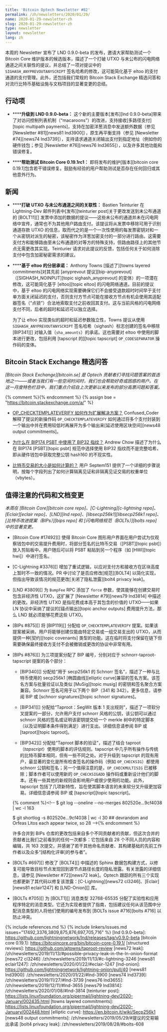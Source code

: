 ```yaml
---
title: 'Bitcoin Optech Newsletter #82'
permalink: /zh/newsletters/2020/01/29/
name: 2020-01-29-newsletter-zh
slug: 2020-01-29-newsletter-zh
type: newsletter
layout: newsletter
lang: zh
---
```

本周的 Newsletter 宣布了 LND 0.9.0-beta 的发布，邀请大家帮助测试一个 Bitcoin Core 维护版本的候选版本，描述了一个打破 UTXO 与未公布的闪电网络通道之间关联性的提议，并总结了一项对提议中的 `SIGHASH_ANYPREVOUTANYSCRIPT` 签名哈希的修改，这可能简化基于 eltoo 的支付通道的支付管理。此外，还包括我们常规的 Bitcoin Stack Exchange 精选问答和对流行比特币基础设施与文档项目的显著变更的总结。

## 行动项

- **<!--upgrade-to-lnd-0-9-0-beta-->****升级到 LND 0.9.0-beta：** 这个新的主要版本[发布][lnd 0.9.0-beta]带来了对访问控制列表机制（“macaroons”）的改进，支持接收[多路径支付][topic multipath payments]，支持在加密洋葱消息中发送额外数据（参见 [Newsletter #81][news81 lnd3900]），原生再平衡支持（参见 [Newsletter #74][news74 lnd3739]），支持请求通道关闭输出支付到指定地址（例如你的硬件钱包；参见 [Newsletter #76][news76 lnd3655]），以及许多其他功能和错误修复。

- **<!--help-test-bitcoin-core-0-19-1rc1-->****帮助测试 Bitcoin Core 0.19.1rc1：** 即将发布的维护[版本][bitcoin core 0.19.1]包含若干错误修复。鼓励有经验的用户帮助测试是否存在任何回归或其他意外行为。

## 新闻

- **<!--breaking-the-link-between-utxos-and-unannounced-channels-->****打破 UTXO 与未公布通道之间的关联性：** Bastien Teinturier 在 Lightning-Dev 邮件列表中[发布][teinturier post]关于更改发送到未公布通道的 [BOLT11][] 发票中添加的数据的提议——这些未公布的通道并未在闪电网络中宣传，通常也不为其他用户路由支付。该提议将从发票中移除可用于识别通道存款 UTXO 的信息，取而代之的是一个一次性使用的每发票密钥对和一个从密钥对派生的秘密，该秘密作为洋葱加密支付的一部分进行路由。这需要支付方和能够路由至未公布通道的对等方的特殊支持，但路由路径上的其他节点无需更改其实现。Teinturier 请求对此提议的反馈，包括任何关于如何消除支付中包含加密秘密需求的建议。

- **<!--layered-commitments-with-eltoo-->****基于 eltoo 的分层承诺：** Anthony Towns [描述了][towns layered commitments]对其先前 [anyprevout 提议][bip-anyprevout]（[SIGHASH_NOINPUT][topic sighash_anyprevout] 的变体）的一项潜在修改，这可能简化基于 [eltoo][topic eltoo] 的闪电网络通道。目前的提议中，基于 eltoo 的闪电网络实现需要确保它们不会接受退款超时时间早于支付单方面关闭延迟的支付，否则支付方节点可能在接收方节点有机会使用其适配器签名（“点锁”）合法地索取支付之前收回其支付。这与当前风格的闪电网络支付不同，后者的超时和延迟可以独立选择。

  为了让 eltoo 实现类似的超时和延迟参数独立性，Towns 提议从使用 `SIGHASH_ANYPREVOUTANYSCRIPT` 签名哈希（sighash）标志创建的签名中移除 [BIP341][] 对输入值（`sha_amounts`）的承诺。这也需要对 eltoo 中使用的脚本进行更改，包括利用 [tapscript 的][topic tapscript] `OP_CODESEPARATOR` 操作码的变体。

## Bitcoin Stack Exchange 精选问答

*[Bitcoin Stack Exchange][bitcoin.se] 是 Optech 贡献者们寻找问题答案的首选地之一——或者当我们有一些空闲时间时，我们也会帮助好奇或困惑的用户。在这一月度特色栏目中，我们重点介绍自上次更新以来发布的部分高票问题和答案。*

{% comment %}<!-- https://bitcoin.stackexchange.com/search?tab=votes&q=created%3a1m..%20is%3aanswer -->{% endcomment %}
{% assign bse = "https://bitcoin.stackexchange.com/a/" %}

- **<!--how-is-op-checktemplateverify-a-scaling-solution-->**[OP_CHECKTEMPLATEVERIFY 如何作为扩展解决方案？]({{bse}}92755) Confused_Coder 解释了提议的新操作码 `OP_CHECKTEMPLATEVERIFY` 如何通过将多个支付封装到一个输出中并在费用较低时再展开为多个输出来[延迟使用区块空间][news48 output commitments]。

- **<!--why-was-the-bip32-fingerprint-used-for-bip174-psbt-->**[为什么在 BIP174 PSBT 中使用了 BIP32 指纹？]({{bse}}92848) Andrew Chow 描述了为什么在 BIP174 [PSBT][topic psbt] 规范中选择使用 BIP32 指纹而不是完整哈希，即从硬件钱包中获取完整公钥 hash160 的不现实性。

- **<!--how-is-the-size-of-a-bitcoin-transaction-calculatedd-->**[比特币交易的大小是如何计算的？]({{bse}}92689) 用户 Septem151 提供了一个详细的步骤说明，按每个字段列出了如何计算隔离见证和非隔离见证交易的权重单位（vbytes）。

## 值得注意的代码和文档变更

*本周在 [Bitcoin Core][bitcoin core repo]、[C-Lightning][c-lightning repo]、[Eclair][eclair repo]、[LND][lnd repo]、[libsecp256k1][libsecp256k1 repo]、[比特币改进提案（BIPs）][bips repo] 和 [闪电网络规范（BOLTs）][bolts repo] 中的显著变更。*

- [Bitcoin Core #17492][] 使得 Bitcoin Core 图形用户界面在用户尝试为仅观察钱包中的交易提升费用时，将部分签名的比特币交易（[PSBT][topic psbt]）放入剪贴板中。用户随后可以将 PSBT 粘贴到另一个程序（如 [HWI][topic hwi]）中进行签名。

- [C-Lightning #3376][] 增加了重试逻辑，以应对支付方和接收方在区块高度上暂时不一致的情况。PR 中讨论了是否应修改[规范][BOLT4] 以简化实现，但指出导致该情况的规范更改[关闭了隐私泄露][bolt4 privacy leak]。

- [LND #3809][] 为 `BumpFee` RPC 添加了 `force` 参数，使其能够在创建交易时包含非经济性 UTXO，这扩展了 [Newsletter #79][news79 lnd3814] 中描述的更改。非经济性 UTXO 是指花费成本高于其包含的价值的 UTXO——如果 LN 协议中采纳了提议的[锚点输出][topic anchor outputs] 费用提升方法，那么 LND 就必须能够花费这些 UTXO。

- [BIPs #875][] 将 [BIP119][] 分配给 `OP_CHECKTEMPLATEVERIFY` 提案。如果该提案被采纳，用户将能够创建仅能由特定交易或一组交易支出的 UTXO，从而提供一种[契约][topic covenants] 类型的功能。这在临时将支付保留在链下但需要确保最终接收方支付不会被撤销或更改的协议中非常有用。

- [BIPs #876][] 为三项提案分配了 BIP 编号，分别对应于 schnorr-taproot-tapscript 提案的各个部分：

  - [BIP340][] 分配给“用于 secp256k1 的 Schnorr 签名”，描述了一种与比特币使用的 secp256k1 [椭圆曲线][elliptic curve]兼容的签名方案。该签名方案与批量验证以及类似 [MuSig][topic musig] 的密钥和签名聚合方案兼容。Schnorr 签名可用于以下两个 BIP（341 和 342）。更多信息，请参阅 BIP 或 [schnorr signatures][topic schnorr signatures]。

  - [BIP341][] 分配给“Taproot：SegWit 版本 1 支出规则”，描述了一项软分叉提案的一部分，允许用户支付 schnorr 风格的公钥，该公钥可以通过 schnorr 风格的签名或证明该密钥提交给一个 merkle 树中的特定脚本（以及证明脚本条件得到满足）进行支出。详细信息请参阅 BIP 或 [taproot][topic taproot]。

  - [BIP342][] 分配给“Taproot 脚本的验证”，描述了结合 taproot（*tapscript*）使用的脚本的评估规则。tapscript 中几乎所有操作与传统的比特币脚本相同，但有一些不同之处。对于升级到 tapscript 的现有用户，最显著的变化是所有检查签名的操作码（例如 `OP_CHECKSIG`）都使用 schnorr 公钥和签名；另一个值得注意的是，`OP_CHECKMULTISIG` 已被移除；脚本作者可以使用新的 `OP_CHECKSIGADD` 操作码或重新设计他们的脚本。还有一些其他的新规则会影响用户或很少使用的功能。此外，tapscript 包括了几项新特性，旨在使其脚本语言的未来软分叉升级更加容易。详细信息请参阅 BIP 或 [tapscript][topic tapscript]。

  {% comment %}<!--
  $ git log --oneline --no-merges  802520e...9cf4038 | wc -l
  163

  $ git shortlog -s  802520e...9cf4038 | wc -l
  30  ## devrandom and Orfeas Litos each appear twice, so 28
  -->{% endcomment %}

  许多合并到 BIPs 仓库的更改包括来自多个不同贡献者的贡献，但这次合并的贡献者比我们之前看到的任何一次都多：它包括来自 28 个不同人员的内容和编辑，共 163 次提交，并感谢了若干其他命名贡献者、其构建基础的先前工作作者以及众多“[结构化评审]的参与者”。

- [BOLTs #697][] 修改了 [BOLT4][] 中描述的 Sphinx 数据包构建方式，以修复可能导致目标节点发现回到源节点路径长度的隐私泄露。有关泄露的详细信息，请参见 [Newsletter #72][news72 leak]。Optech 跟踪的所有三个实现也都更新了其代码以修复该泄露：[C-Lightning][news72 cl3246]、[Eclair][news81 eclair1247] 和 [LND-Onion][] 库。<!-- LND 洋葱 PR 在 Newsletter #72 的新闻项目中提到，我们已经链接到，因此在上方直接链接到 PR -->

- [BOLTs #705][] 为 [BOLT1][] 消息类型 32768-65535 分配了实验性和应用程序特定的消息类型。它还为实现者提供了指南，包括建议任何从该范围中分配消息类型的人将他们使用的编号发布到 [BOLTs issue #716][bolts #716] 以防止冲突。

{% include references.md %}
{% include linkers/issues.md issues="17492,3376,3809,875,876,697,705,716" %}
[lnd 0.9.0-beta]: https://github.com/lightningnetwork/lnd/releases/tag/v0.9.0-beta
[bitcoin core 0.19.1]: https://bitcoincore.org/bin/bitcoin-core-0.19.1/
[structured reviews]: https://github.com/ajtowns/taproot-review
[news72 leak]: /zh/newsletters/2019/11/13/#possible-privacy-leak-in-the-ln-onion-format
[news72 cl3246]: /zh/newsletters/2019/11/13/#c-lightning-3246
[news81 eclair1247]: /zh/newsletters/2020/01/22/#eclair-1247
[lnd-onion]: https://github.com/lightningnetwork/lightning-onion/pull/40
[news81 lnd3900]: /zh/newsletters/2020/01/22/#lnd-3900
[news74 lnd3739]: /zh/newsletters/2019/11/27/#lnd-3739
[news76 lnd3655]: /zh/newsletters/2019/12/11/#lnd-3655
[news79 lnd3814]: /zh/newsletters/2020/01/08/#lnd-3814
[teinturier post]: https://lists.linuxfoundation.org/pipermail/lightning-dev/2020-January/002435.html
[towns layered commitments]: https://lists.linuxfoundation.org/pipermail/lightning-dev/2020-January/002448.html
[elliptic curve]: https://en.bitcoin.it/wiki/Secp256k1
[news48 output commitments]: /zh/newsletters/2019/05/29/#提议的交易输出承诺
[bolt4 privacy leak]: /zh/newsletters/2019/08/28/#bolts-608
